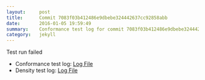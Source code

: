 ```yaml
---
layout:     post
title:      Commit 7083f03b412486e9dbebe324442637cc92858abb
date:       2016-01-05 19:59:49
summary:    Conformance test log for commit 7083f03b412486e9dbebe324442637cc92858abb.
category:   jekyll
---
```


Test run failed

- Conformance test log: [Log File](http://s3-us-west-2.amazonaws.com/kraken-e2e-logs/conformance/kraken_7083f03b412486e9dbebe324442637cc92858abb_conformance.log)
- Density test log: [Log File](http://s3-us-west-2.amazonaws.com/kraken-e2e-logs/conformance/kraken_7083f03b412486e9dbebe324442637cc92858abb_density.log)
